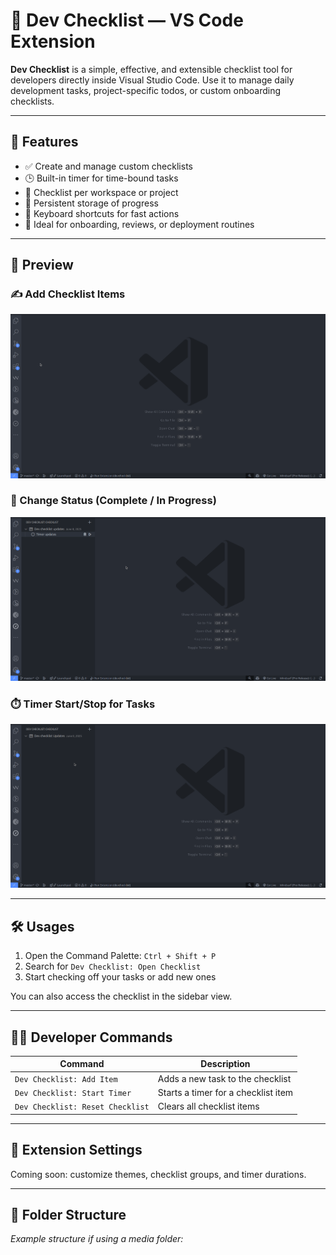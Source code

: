 # 🧩 Dev Checklist — VS Code Extension

**Dev Checklist** is a simple, effective, and extensible checklist tool for developers directly inside Visual Studio Code. Use it to manage daily development tasks, project-specific todos, or custom onboarding checklists.

---

## 🚀 Features

- ✅ Create and manage custom checklists
- 🕒 Built-in timer for time-bound tasks
- 📁 Checklist per workspace or project
- 🔄 Persistent storage of progress
- 🎯 Keyboard shortcuts for fast actions
- 🧠 Ideal for onboarding, reviews, or deployment routines

---

## 📸 Preview

### ✍️ Add Checklist Items
![Add Checklist](media/icons/gifs/addChecklist.gif)

### 🔁 Change Status (Complete / In Progress)
![Change Status](media/icons/gifs/statusUpdate.gif)

### ⏱️ Timer Start/Stop for Tasks
![Timer Feature](media/icons/gifs/timer.gif)

---

## 🛠️ Usages

1. Open the Command Palette: `Ctrl + Shift + P`
2. Search for `Dev Checklist: Open Checklist`
3. Start checking off your tasks or add new ones

You can also access the checklist in the sidebar view.

---

## 🧑‍💻 Developer Commands

| Command                          | Description                              |
|----------------------------------|------------------------------------------|
| `Dev Checklist: Add Item`        | Adds a new task to the checklist         |
| `Dev Checklist: Start Timer`     | Starts a timer for a checklist item      |
| `Dev Checklist: Reset Checklist` | Clears all checklist items               |

---

## 🔧 Extension Settings

Coming soon: customize themes, checklist groups, and timer durations.

---

## 📂 Folder Structure

_Example structure if using a media folder:_

